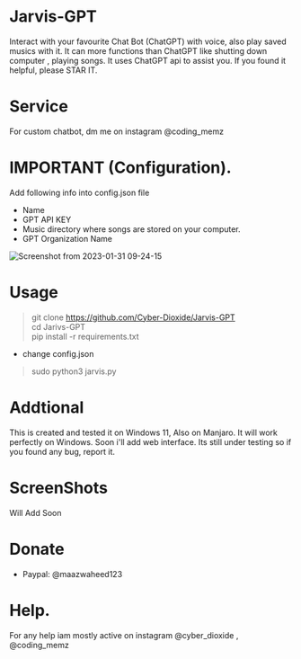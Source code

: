 # Jarvis-GPT
Interact with your favourite Chat Bot (ChatGPT) with voice, also play saved musics with it. It can more functions than ChatGPT like shutting down computer , playing songs. It uses ChatGPT api to assist you. If you found it helpful, please STAR IT.
# Service
For custom chatbot, dm me on instagram @coding_memz

# IMPORTANT (Configuration).
Add following info into config.json file
* Name
* GPT API KEY
* Music directory where songs are stored on your computer.
* GPT Organization Name

![Screenshot from 2023-01-31 09-24-15](https://user-images.githubusercontent.com/93708296/215664612-02f734ad-1063-4960-bc3e-a75a74fbbf8f.png)

# Usage
> git clone https://github.com/Cyber-Dioxide/Jarvis-GPT <br>
> cd Jarivs-GPT <br>
> pip install -r requirements.txt <br>
* change config.json <br>
> sudo python3 jarvis.py <br>

# Addtional
This is created and tested it on Windows 11, Also on Manjaro. It will work perfectly on Windows. Soon i'll add web interface. Its still under testing so if you found any bug, report it.

# ScreenShots

Will Add Soon

# Donate
* Paypal: @maazwaheed123

# Help.
For any help iam mostly active on instagram @cyber_dioxide , @coding_memz
